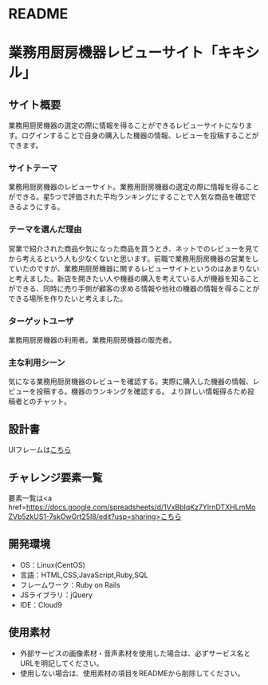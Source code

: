 # README

# 業務用厨房機器レビューサイト「キキシル」

## サイト概要
業務用厨房機器の選定の際に情報を得ることができるレビューサイトになります。ログインすることで自身の購入した機器の情報、レビューを投稿することができます。

### サイトテーマ
業務用厨房機器のレビューサイト。業務用厨房機器の選定の際に情報を得ることができる。星5つで評価された平均ランキングにすることで人気な商品を確認できるようにする。

### テーマを選んだ理由
営業で紹介された商品や気になった商品を買うとき、ネットでのレビューを見てから考えるという人も少なくないと思います。前職で業務用厨房機器の営業をしていたのですが、業務用厨房機器に関するレビューサイトというのはあまりないと考えました。新店を開きたい人や機器の購入を考えている人が機器を知ることができる、同時に売り手側が顧客の求める情報や他社の機器の情報を得ることができる場所を作りたいと考えました。

### ターゲットユーザ
業務用厨房機器の利用者。業務用厨房機器の販売者。

### 主な利用シーン
気になる業務用厨房機器のレビューを確認する。実際に購入した機器の情報、レビューを投稿する。機器のランキングを確認する。
より詳しい情報得るため投稿者とのチャット。

## 設計書
UIフレームは<a href=https://app.diagrams.net/#G1T6T4WA_p2Z_WKUYahWQ1zpguw-eQYOdY>こちら</a>

## チャレンジ要素一覧
要素一覧は<a href=https://docs.google.com/spreadsheets/d/1VxBbIqKz7YlrnDTXHLmMoZVb5zkUS1-7skOwGrt25I8/edit?usp=sharing>こちら</a>

## 開発環境
- OS：Linux(CentOS)
- 言語：HTML,CSS,JavaScript,Ruby,SQL
- フレームワーク：Ruby on Rails
- JSライブラリ：jQuery
- IDE：Cloud9

## 使用素材
- 外部サービスの画像素材・音声素材を使用した場合は、必ずサービス名とURLを明記してください。
- 使用しない場合は、使用素材の項目をREADMEから削除してください。
